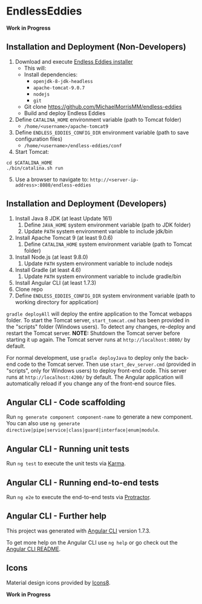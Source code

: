 # EndlessEddies
**Work in Progress**

## Installation and Deployment (Non-Developers)
1. Download and execute [Endless Eddies installer](https://github.com/MichaelMorrisMM/endless-eddies/blob/master/scripts/install-endless-eddies.sh)
    - This will:
    - Install dependencies:
        - `openjdk-8-jdk-headless`
        - `apache-tomcat-9.0.7`
        - `nodejs`
        - `git`
    - Git clone https://github.com/MichaelMorrisMM/endless-eddies
    - Build and deploy Endless Eddies
2. Define `CATALINA_HOME` environment variable (path to Tomcat folder)
    - `/home/<username>/apache-tomcat9`
3. Define `ENDLESS_EDDIES_CONFIG_DIR` environment variable (path to save configuration files)
    - `/home/<username>/endless-eddies/conf`
4. Start Tomcat:
```
cd $CATALINA_HOME
./bin/catalina.sh run
```
5. Use a browser to navigate to: `http://<server-ip-address>:8080/endless-eddies`

## Installation and Deployment (Developers)
1. Install Java 8 JDK (at least Update 161)
    1. Define `JAVA_HOME` system environment variable (path to JDK folder)
    2. Update `PATH` system environment variable to include jdk/bin
2. Install Apache Tomcat 9 (at least 9.0.6)
    1. Define `CATALINA_HOME` system environment variable (path to Tomcat folder)
3. Install Node.js (at least 9.8.0)
    1. Update `PATH` system environment variable to include nodejs
4. Install Gradle (at least 4.6)
    1. Update `PATH` system environment variable to include gradle/bin
5. Install Angular CLI (at least 1.7.3)
6. Clone repo
7. Define `ENDLESS_EDDIES_CONFIG_DIR` system environment variable (path to working directory for application)

`gradle deployAll` will deploy the entire application to the Tomcat webapps folder. 
To start the Tomcat server, `start_tomcat.cmd` has been provided in the "scripts" folder (Windows users). 
To detect any changes, re-deploy and restart the Tomcat server. 
**NOTE:** Shutdown the Tomcat server before starting it up again. 
The Tomcat server runs at `http://localhost:8080/` by default.

For normal development, use `gradle deployJava` to deploy only the back-end code to the Tomcat server.
Then use `start_dev_server.cmd` (provided in "scripts", only for Windows users) to deploy front-end code. 
This server runs at `http://localhost:4200/` by default. 
The Angular application will automatically reload if you change any of the front-end source files.

## Angular CLI - Code scaffolding

Run `ng generate component component-name` to generate a new component. You can also use `ng generate directive|pipe|service|class|guard|interface|enum|module`.

## Angular CLI - Running unit tests

Run `ng test` to execute the unit tests via [Karma](https://karma-runner.github.io).

## Angular CLI - Running end-to-end tests

Run `ng e2e` to execute the end-to-end tests via [Protractor](http://www.protractortest.org/).

## Angular CLI - Further help
This project was generated with [Angular CLI](https://github.com/angular/angular-cli) version 1.7.3.

To get more help on the Angular CLI use `ng help` or go check out the [Angular CLI README](https://github.com/angular/angular-cli/blob/master/README.md).

## Icons
Material design icons provided by [Icons8](https://icons8.com/icon/new-icons/material).

**Work in Progress**
